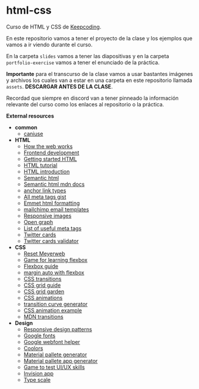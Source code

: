 # html-css

Curso de HTML y CSS de [Keepcoding](https://keepcoding.io/).

En este repositorio vamos a tener el proyecto de la clase y los ejemplos que vamos a ir viendo durante el curso.

En la carpeta `slides` vamos a tener las diapositivas y en la carpeta `portfolio-exercise` vamos a tener el enunciado de la práctica.

**Importante** para el transcurso de la clase vamos a usar bastantes imágenes y archivos los cuales van a estar en una carpeta en este repositorio llamada `assets`. **DESCARGAR ANTES DE LA CLASE**.

Recordad que siempre en discord van a tener pinneado la información relevante del curso como los enlaces al repositorio o la práctica.


**External resources**

- **common**
  - [caniuse](https://caniuse.com/)
- **HTML**
  - [How the web works](https://developer.mozilla.org/en-US/docs/Learn/Getting_started_with_the_web/How_the_Web_works)
  - [Frontend development](https://developer.mozilla.org/en-US/docs/Learn/Front-end_web_developer)
  - [Getting started HTML](https://developer.mozilla.org/en-US/docs/Learn/HTML/Introduction_to_HTML/Getting_started)
  - [HTML tutorial](https://www.w3schools.com/html/)
  - [HTML introduction](https://www.w3schools.com/html/html_intro.asp)
  - [Semantic html](https://www.w3schools.com/html/html5_semantic_elements.asp)
  - [Semantic html mdn docs](https://developer.mozilla.org/en-US/docs/Glossary/Semantics)
  - [anchor link types](https://developer.mozilla.org/en-US/docs/Web/HTML/Link_types)
  - [All meta tags gist](https://gist.github.com/lancejpollard/1978404)
  - [Emmet html formatting](https://docs.emmet.io/cheat-sheet/)
  - [mailchimp email templates](https://github.com/mailchimp/email-blueprints)
  - [Responsive images](https://developers.google.com/web/fundamentals/design-and-ux/responsive/images)
  - [Open graph](https://ogp.me/)
  - [List of useful meta tags](https://gist.github.com/lancejpollard/1978404)
  - [Twitter cards](https://developer.twitter.com/en/docs/twitter-for-websites/cards/overview/markup)
  - [Twitter cards validator](https://cards-dev.twitter.com/validator)
- **CSS**
  - [Reset Meyerweb](https://meyerweb.com/eric/tools/css/reset/)
  - [Game for learning flexbox](https://flexboxfroggy.com/)
  - [Flexbox guide](https://css-tricks.com/snippets/css/a-guide-to-flexbox/)
  - [margin auto with flexbox](https://css-tricks.com/the-peculiar-magic-of-flexbox-and-auto-margins/)
  - [CSS transitions](https://developer.mozilla.org/en-US/docs/Web/CSS/CSS_Transitions/Using_CSS_transitions)
  - [CSS grid guide](https://css-tricks.com/snippets/css/complete-guide-grid/)
  - [CSS grid garden](https://cssgridgarden.com/)
  - [CSS animations](https://www.w3schools.com/css/css3_animations.asp)
  - [transition curve generator](https://matthewlein.com/tools/ceaser)
  - [CSS animation example](https://www.w3schools.com/css/tryit.asp?filename=trycss3_animation3)
  - [MDN transitions](https://developer.mozilla.org/en-US/docs/Web/CSS/CSS_Transitions/Using_CSS_transitions)
- **Design**
  - [Responsive design patterns](https://developers.google.com/web/fundamentals/design-and-ux/responsive/patterns)
  - [Google fonts](https://fonts.google.com/)
  - [Google webfont helper](https://gwfh.mranftl.com/)
  - [Coolors](https://coolors.co/)
  - [Material pallete generator](https://www.materialpalette.com/)
  - [Material pallete app generator](https://material.io/resources/color/#!/?view.left=0&view.right=0)
  - [Game to test UI/UX skills](https://cantunsee.space/)
  - [Invision app](https://www.invisionapp.com/home)
  - [Type scale](https://typescale.com/)